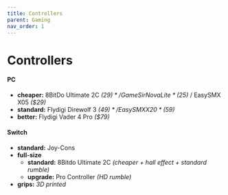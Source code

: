 ```yaml
---
title: Controllers
parent: Gaming
nav_order: 1
---
```

# Controllers

#### PC

- **cheaper:** 8BitDo Ultimate 2C *($29)* / GameSir Nova Lite *($25)* / EasySMX X05 *($29)*
- **standard:** Flydigi Direwolf 3 *($49)* / EasySMX X20 *($59)*
- **better:** Flydigi Vader 4 Pro *($79)*

#### Switch

- **standard:** Joy-Cons
- **full-size** 
	- **standard:** 8Bitdo Ultimate 2C *(cheaper + hall effect + standard rumble)*
	- **upgrade:** Pro Controller *(HD rumble)*
- **grips:** *3D printed* 
